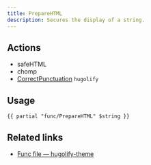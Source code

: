 ```yaml
---
title: PrepareHTML
description: Secures the display of a string.
---
```


## Actions

- safeHTML
- chomp
- [CorrectPunctuation](../correctpunctuation/) `hugolify`

## Usage

```go-html-template
{{ partial "func/PrepareHTML" $string }}
```

## Related links

- [Func file — hugolify-theme](https://github.com/Hugolify/hugolify-theme/blob/main/layouts/partials/func/PrepareHTML)
